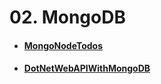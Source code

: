 # 02. MongoDB
- #### [MongoNodeTodos](https://github.com/mfurkanayhan/senior-dotnet-developer-roadmap/tree/main/05.ExploratoryTech/02.MongoDB/MongoNodeTodos)
- #### [DotNetWebAPIWithMongoDB](https://github.com/mfurkanayhan/senior-dotnet-developer-roadmap/tree/main/05.ExploratoryTech/02.MongoDB/DotNetWebAPIWithMongoDB)